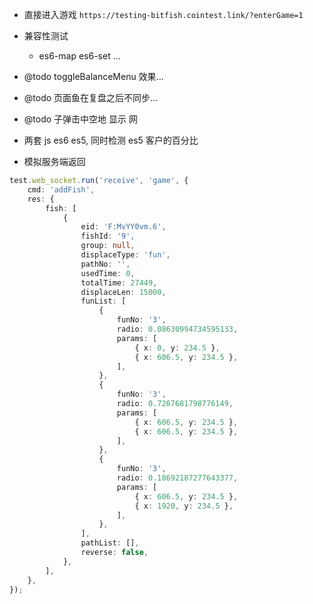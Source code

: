 -   直接进入游戏 `https://testing-bitfish.cointest.link/?enterGame=1`

-   兼容性测试

    -   es6-map es6-set ...

-   @todo toggleBalanceMenu 效果...

-   @todo 页面鱼在复盘之后不同步...

-   @todo 子弹击中空地 显示 网

*   两套 js es6 es5, 同时检测 es5 客户的百分比

-   模拟服务端返回

```ts
test.web_socket.run('receive', 'game', {
    cmd: 'addFish',
    res: {
        fish: [
            {
                eid: 'F:MvYY0vm.6',
                fishId: '9',
                group: null,
                displaceType: 'fun',
                pathNo: '',
                usedTime: 0,
                totalTime: 27449,
                displaceLen: 15000,
                funList: [
                    {
                        funNo: '3',
                        radio: 0.08630994734595133,
                        params: [
                            { x: 0, y: 234.5 },
                            { x: 606.5, y: 234.5 },
                        ],
                    },
                    {
                        funNo: '3',
                        radio: 0.7267681798776149,
                        params: [
                            { x: 606.5, y: 234.5 },
                            { x: 606.5, y: 234.5 },
                        ],
                    },
                    {
                        funNo: '3',
                        radio: 0.18692187277643377,
                        params: [
                            { x: 606.5, y: 234.5 },
                            { x: 1920, y: 234.5 },
                        ],
                    },
                ],
                pathList: [],
                reverse: false,
            },
        ],
    },
});
```
